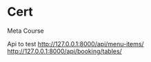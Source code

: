 # Cert
Meta Course

Api to test
http://127.0.0.1:8000/api/menu-items/
http://127.0.0.1:8000/api/booking/tables/
